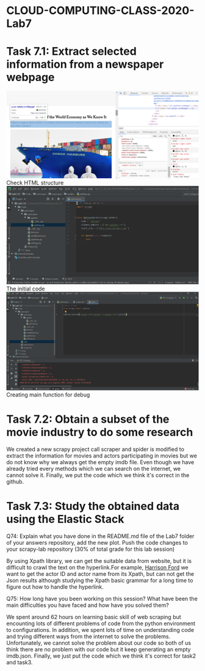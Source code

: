 # CLOUD-COMPUTING-CLASS-2020-Lab7
# Task 7.1: Extract selected information from a newspaper webpage

![](7.1.1.png)
Check HTML structure
![](7.1.2.png)
The initial code
![](7.1.3.png)
Creating main function for debug

# Task 7.2: Obtain a subset of the movie industry to do some research  

We created a new scrapy project call scraper and spider is modified to extract the information for movies and actors participating in movies but we do not know why we always get the empty imdb file. Even though we have already tried every methods which we can search on the internet, we cannot solve it. Finally, we put the code which we think it's correct in the github.


# Task 7.3: Study the obtained data using the Elastic Stack  

Q74: Explain what you have done in the README.md file of the Lab7 folder of your answers repository, add the new plot. Push the code changes to your scrapy-lab repository (30% of total grade for this lab session)

By using Xpath library, we can get the suitable data from website, but it is difficult to crawl the text on the hyperlink.For example, <a href="/name/nm0000148/?ref_=ttfc_fc_cl_t1"> Harrison Ford</a>
we want to get the actor ID and actor name from its Xpath, but can not get the Json results although studying the Xpath basic grammar for a long time to figure out how to handle the hyperlink. 


Q75: How long have you been working on this session? What have been the main difficulties you have faced and how have you solved them?

We spent around 62 hours on learning basic skill of web scraping but encounting lots of different problems of code from the python environment to configurations. In addition, we spent lots of time on understanding code and trying different ways from the internet to solve the problems. Unfortunately, we cannot solve the problem about our code so both of us think there are no problem with our code but it keep generating an empty imdb.json. Finally, we just put the code which we think it's correct for task2 and task3.
